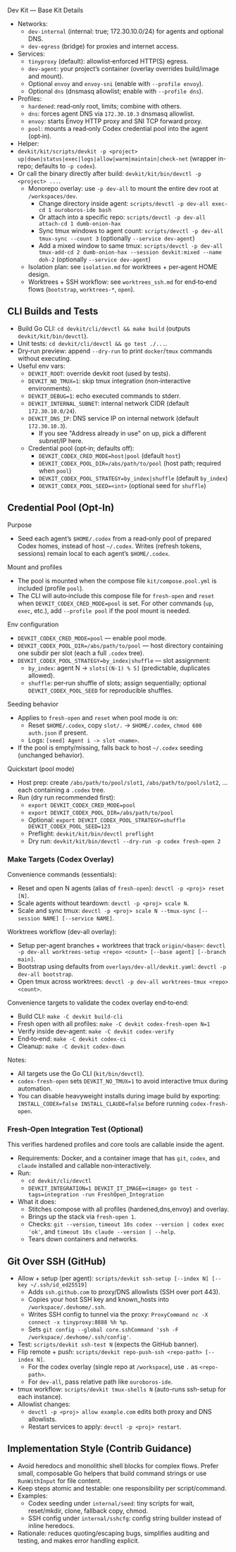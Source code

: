 Dev Kit — Base Kit Details

- Networks:
  - `dev-internal` (internal: true; 172.30.10.0/24) for agents and optional DNS.
  - `dev-egress` (bridge) for proxies and internet access.
- Services:
  - `tinyproxy` (default): allowlist‑enforced HTTP(S) egress.
  - `dev-agent`: your project’s container (overlay overrides build/image and mount).
  - Optional `envoy` and `envoy-sni` (enable with `--profile envoy`).
  - Optional `dns` (dnsmasq allowlist; enable with `--profile dns`).
- Profiles:
  - `hardened`: read‑only root, limits; combine with others.
  - `dns`: forces agent DNS via `172.30.10.3` dnsmasq allowlist.
  - `envoy`: starts Envoy HTTP proxy and SNI TCP forward proxy.
  - `pool`: mounts a read‑only Codex credential pool into the agent (opt‑in).
- Helper:
- `devkit/kit/scripts/devkit -p <project> up|down|status|exec|logs|allow|warm|maintain|check-net` (wrapper in-repo; defaults to `-p codex`).
- Or call the binary directly after build: `devkit/kit/bin/devctl -p <project> ...`.
  - Monorepo overlay: use `-p dev-all` to mount the entire dev root at `/workspaces/dev`.
    - Change directory inside agent: `scripts/devctl -p dev-all exec-cd 1 ouroboros-ide bash`
    - Or attach into a specific repo: `scripts/devctl -p dev-all attach-cd 1 dumb-onion-hax`
    - Sync tmux windows to agent count: `scripts/devctl -p dev-all tmux-sync --count 3` (optionally `--service dev-agent`)
    - Add a mixed window to same tmux: `scripts/devctl -p dev-all tmux-add-cd 2 dumb-onion-hax --session devkit:mixed --name doh-2` (optionally `--service dev-agent`)
  - Isolation plan: see `isolation.md` for worktrees + per‑agent HOME design.
  - Worktrees + SSH workflow: see `worktrees_ssh.md` for end‑to‑end flows (`bootstrap`, `worktrees-*`, `open`).

## CLI Builds and Tests

- Build Go CLI: `cd devkit/cli/devctl && make build` (outputs `devkit/kit/bin/devctl`).
- Unit tests: `cd devkit/cli/devctl && go test ./...`.
- Dry‑run preview: append `--dry-run` to print `docker`/`tmux` commands without executing.
- Useful env vars:
  - `DEVKIT_ROOT`: override devkit root (used by tests).
  - `DEVKIT_NO_TMUX=1`: skip tmux integration (non‑interactive environments).
  - `DEVKIT_DEBUG=1`: echo executed commands to stderr.
  - `DEVKIT_INTERNAL_SUBNET`: internal network CIDR (default `172.30.10.0/24`).
  - `DEVKIT_DNS_IP`: DNS service IP on internal network (default `172.30.10.3`).
    - If you see "Address already in use" on up, pick a different subnet/IP here.
  - Credential pool (opt‑in; defaults off):
    - `DEVKIT_CODEX_CRED_MODE=host|pool` (default `host`)
    - `DEVKIT_CODEX_POOL_DIR=/abs/path/to/pool` (host path; required when `pool`)
    - `DEVKIT_CODEX_POOL_STRATEGY=by_index|shuffle` (default `by_index`)
    - `DEVKIT_CODEX_POOL_SEED=<int>` (optional seed for `shuffle`)

## Credential Pool (Opt‑In)

Purpose
- Seed each agent’s `$HOME/.codex` from a read‑only pool of prepared Codex homes, instead of host `~/.codex`. Writes (refresh tokens, sessions) remain local to each agent’s `$HOME/.codex`.

Mount and profiles
- The pool is mounted when the compose file `kit/compose.pool.yml` is included (profile `pool`).
- The CLI will auto‑include this compose file for `fresh-open` and `reset` when `DEVKIT_CODEX_CRED_MODE=pool` is set. For other commands (`up`, `exec`, etc.), add `--profile pool` if the pool mount is needed.

Env configuration
- `DEVKIT_CODEX_CRED_MODE=pool` — enable pool mode.
- `DEVKIT_CODEX_POOL_DIR=/abs/path/to/pool` — host directory containing one subdir per slot (each a full `.codex` tree).
- `DEVKIT_CODEX_POOL_STRATEGY=by_index|shuffle` — slot assignment:
  - `by_index`: agent N → `slots[(N-1) % S]` (predictable, duplicates allowed).
  - `shuffle`: per‑run shuffle of slots; assign sequentially; optional `DEVKIT_CODEX_POOL_SEED` for reproducible shuffles.

Seeding behavior
- Applies to `fresh-open` and `reset` when pool mode is on:
  - Reset `$HOME/.codex`, copy `slot/.` → `$HOME/.codex`, `chmod 600 auth.json` if present.
  - Logs: `[seed] Agent i -> slot <name>`.
- If the pool is empty/missing, falls back to host `~/.codex` seeding (unchanged behavior).

Quickstart (pool mode)
- Host prep: create `/abs/path/to/pool/slot1`, `/abs/path/to/pool/slot2`, … each containing a `.codex` tree.
- Run (dry run recommended first):
  - `export DEVKIT_CODEX_CRED_MODE=pool`
  - `export DEVKIT_CODEX_POOL_DIR=/abs/path/to/pool`
  - Optional: `export DEVKIT_CODEX_POOL_STRATEGY=shuffle DEVKIT_CODEX_POOL_SEED=123`
  - Preflight: `devkit/kit/bin/devctl preflight`
  - Dry run: `devkit/kit/bin/devctl --dry-run -p codex fresh-open 2`


### Make Targets (Codex Overlay)

Convenience commands (essentials):
- Reset and open N agents (alias of `fresh-open`): `devctl -p <proj> reset [N]`.
- Scale agents without teardown: `devctl -p <proj> scale N`.
 - Scale and sync tmux: `devctl -p <proj> scale N --tmux-sync [--session NAME] [--service NAME]`.

Worktrees workflow (dev-all overlay):
- Setup per-agent branches + worktrees that track `origin/<base>`: `devctl -p dev-all worktrees-setup <repo> <count> [--base agent] [--branch main]`.
- Bootstrap using defaults from `overlays/dev-all/devkit.yaml`: `devctl -p dev-all bootstrap`.
- Open tmux across worktrees: `devctl -p dev-all worktrees-tmux <repo> <count>`.

Convenience targets to validate the codex overlay end‑to‑end:

- Build CLI: `make -C devkit build-cli`
- Fresh open with all profiles: `make -C devkit codex-fresh-open N=1`
- Verify inside dev‑agent: `make -C devkit codex-verify`
- End‑to‑end: `make -C devkit codex-ci`
- Cleanup: `make -C devkit codex-down`

Notes:
- All targets use the Go CLI (`kit/bin/devctl`).
- `codex-fresh-open` sets `DEVKIT_NO_TMUX=1` to avoid interactive tmux during automation.
- You can disable heavyweight installs during image build by exporting: `INSTALL_CODEX=false INSTALL_CLAUDE=false` before running `codex-fresh-open`.

### Fresh‑Open Integration Test (Optional)

This verifies hardened profiles and core tools are callable inside the agent.

- Requirements: Docker, and a container image that has `git`, `codex`, and `claude` installed and callable non‑interactively.
- Run:
  - `cd devkit/cli/devctl`
  - `DEVKIT_INTEGRATION=1 DEVKIT_IT_IMAGE=<image> go test -tags=integration -run FreshOpen_Integration`
- What it does:
  - Stitches compose with all profiles (hardened,dns,envoy) and overlay.
  - Brings up the stack via `fresh-open 1`.
  - Checks: `git --version`, `timeout 10s codex --version | codex exec 'ok'`, and `timeout 10s claude --version | --help`.
  - Tears down containers and networks.

## Git Over SSH (GitHub)

- Allow + setup (per agent): `scripts/devkit ssh-setup [--index N] [--key ~/.ssh/id_ed25519]`
  - Adds `ssh.github.com` to proxy/DNS allowlists (SSH over port 443).
  - Copies your host SSH key and known_hosts into `/workspace/.devhome/.ssh`.
  - Writes SSH config to tunnel via the proxy: `ProxyCommand nc -X connect -x tinyproxy:8888 %h %p`.
  - Sets `git config --global core.sshCommand 'ssh -F /workspace/.devhome/.ssh/config'`.
- Test: `scripts/devkit ssh-test N` (expects the GitHub banner).
- Flip remote + push: `scripts/devkit repo-push-ssh <repo-path> [--index N]`.
  - For the codex overlay (single repo at `/workspace`), use `.` as `<repo-path>`.
  - For `dev-all`, pass relative path like `ouroboros-ide`.
- tmux workflow: `scripts/devkit tmux-shells N` (auto-runs ssh-setup for each instance).
- Allowlist changes:
  - `devctl -p <proj> allow example.com` edits both proxy and DNS allowlists.
  - Restart services to apply: `devctl -p <proj> restart`.


## Implementation Style (Contrib Guidance)

- Avoid heredocs and monolithic shell blocks for complex flows. Prefer small, composable Go helpers that build command strings or use `RunWithInput` for file content.
- Keep steps atomic and testable: one responsibility per script/command.
- Examples:
  - Codex seeding under `internal/seed`: tiny scripts for wait, reset/mkdir, clone, fallback copy, chmod.
  - SSH config under `internal/sshcfg`: config string builder instead of inline heredocs.
- Rationale: reduces quoting/escaping bugs, simplifies auditing and testing, and makes error handling explicit.
